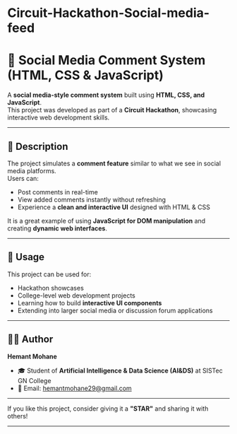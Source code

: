 # Circuit-Hackathon-Social-media-feed
# 💬 Social Media Comment System (HTML, CSS & JavaScript)

A **social media-style comment system** built using **HTML, CSS, and JavaScript**.  
This project was developed as part of a **Circuit Hackathon**, showcasing interactive web development skills.

---

## 📖 Description

The project simulates a **comment feature** similar to what we see in social media platforms.  
Users can:
- Post comments in real-time  
- View added comments instantly without refreshing  
- Experience a **clean and interactive UI** designed with HTML & CSS  

It is a great example of using **JavaScript for DOM manipulation** and creating **dynamic web interfaces**.

---

## 🚀 Usage

This project can be used for:
- Hackathon showcases  
- College-level web development projects  
- Learning how to build **interactive UI components**  
- Extending into larger social media or discussion forum applications  

---
## 👨‍💻 Author

**Hemant Mohane**  
- 🎓 Student of **Artificial Intelligence & Data Science (AI&DS)** at SISTec GN College  
- 📧 Email: [hemantmohane29@gmail.com](mailto:hemantmohane29@gmail.com)  

---

If you like this project, consider giving it a **"STAR"** and sharing it with others!

---


